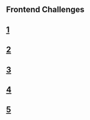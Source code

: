 ## Frontend Challenges

## [1](https://ukeskin.github.io/frontend-challenge/1)
## [2](https://ukeskin.github.io/frontend-challenge/2)
## [3](https://ukeskin.github.io/frontend-challenge/3)
## [4](https://ukeskin.github.io/frontend-challenge/4)
## [5](https://ukeskin.github.io/frontend-challenge/5)